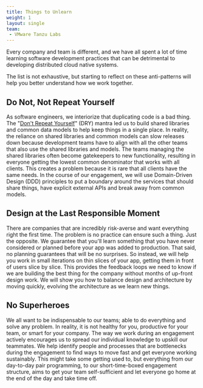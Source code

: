 ```yaml
---
title: Things to Unlearn
weight: 1
layout: single
team:
 - VMware Tanzu Labs
---
```


Every company and team is different, and we have all spent a lot of time learning software development practices that can be detrimental to developing distributed cloud native systems. 

The list is not exhaustive, but starting to reflect on these anti-patterns will help you better understand how we work together.

## Do Not, Not Repeat Yourself

As software engineers, we interiorize that duplicating code is a bad thing. The "[Don't Repeat Yourself](https://en.wikipedia.org/wiki/Don%27t_repeat_yourself)" (DRY) mantra led us to build shared libraries and common data models to help keep things in a single place. In reality, the reliance on shared libraries and common models can slow releases down because development teams have to align with all the other teams that also use the shared libraries and models. The teams managing the shared libraries often become gatekeepers to new functionality, resulting in everyone getting the lowest common denominator that works with all clients. This creates a problem because it is rare that all clients have the same needs.
In the course of our engagement, we will use Domain-Driven Design (DDD) principles to put a boundary around the services that should share things, have explicit external APIs and break away from common models.

## Design at the Last Responsible Moment

There are companies that are incredibly risk-averse and want everything right the first time. The problem is no practice can ensure such a thing. Just the opposite. We guarantee that you'll learn something that you have never considered or planned before your app was added to production.
That said, no planning guarantees that will be no surprises. So instead, we will help you work in small iterations on thin slices of your app, getting them in front of users slice by slice. This provides the feedback loops we need to know if we are building the best thing for the company without months of up-front design work. We will show you how to balance design and architecture by moving quickly, evolving the architecture as we learn new things.

## No Superheroes

We all want to be indispensable to our teams; able to do everything and solve any problem. In reality, it is not healthy for you, productive for your team, or smart for your company.
The way we work during an engagement actively encourages us to spread our individual knowledge to upskill our teammates. We help identify people and processes that are bottlenecks during the engagement to find ways to move fast and get everyone working sustainably. This might take some getting used to, but everything from our day-to-day pair programming, to our short-time-boxed engagement structure, aims to get your team self-sufficient and let everyone go home at the end of the day and take time off.

